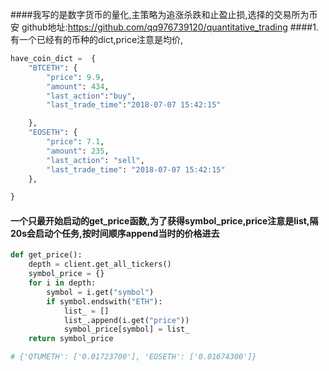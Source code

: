####我写的是数字货币的量化,主策略为追涨杀跌和止盈止损,选择的交易所为币安
github地址:https://github.com/qq976739120/quantitative_trading
####1. 有一个已经有的币种的dict,price注意是均价,

```python
have_coin_dict =  {
    "BTCETH": {
        "price": 9.9,
        "amount": 434,
        "last_action":"buy",
        "last_trade_time":"2018-07-07 15:42:15"

    },
    "EOSETH": {
        "price": 7.1,
        "amount": 235,
        "last_action": "sell",
        "last_trade_time": "2018-07-07 15:42:15"
    },

}
```

#### 一个只最开始启动的get_price函数,为了获得symbol_price,price注意是list,隔20s会启动个任务,按时间顺序append当时的价格进去

```python
def get_price():
    depth = client.get_all_tickers()
    symbol_price = {}
    for i in depth:
        symbol = i.get("symbol")
        if symbol.endswith("ETH"):
            list_ = []
            list_.append(i.get("price"))
            symbol_price[symbol] = list_
    return symbol_price

# {'QTUMETH': ['0.01723700'], 'EOSETH': ['0.01674300']}
```
